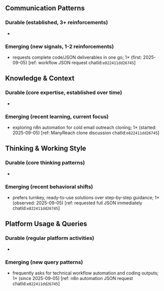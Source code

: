 ## Communication Patterns
### Durable (established, 3+ reinforcements)
- 

### Emerging (new signals, 1-2 reinforcements)
- requests complete code/JSON deliverables in one go; 1× (first: 2025-09-05) [ref: workflow JSON request chatId:`e822411dd26745`]

## Knowledge & Context
### Durable (core expertise, established over time)
- 

### Emerging (recent learning, current focus)
- exploring n8n automation for cold email outreach cloning; 1× (started: 2025-09-05) [ref: ManyReach clone discussion chatId:`e822411dd26745`]

## Thinking & Working Style
### Durable (core thinking patterns)
- 

### Emerging (recent behavioral shifts)
- prefers turnkey, ready-to-use solutions over step-by-step guidance; 1× (observed: 2025-09-05) [ref: requested full JSON immediately chatId:`e822411dd26745`]

## Platform Usage & Queries
### Durable (regular platform activities)
- 

### Emerging (new query patterns)
- frequently asks for technical workflow automation and coding outputs; 1× (since 2025-09-05) [ref: n8n automation JSON request chatId:`e822411dd26745`]